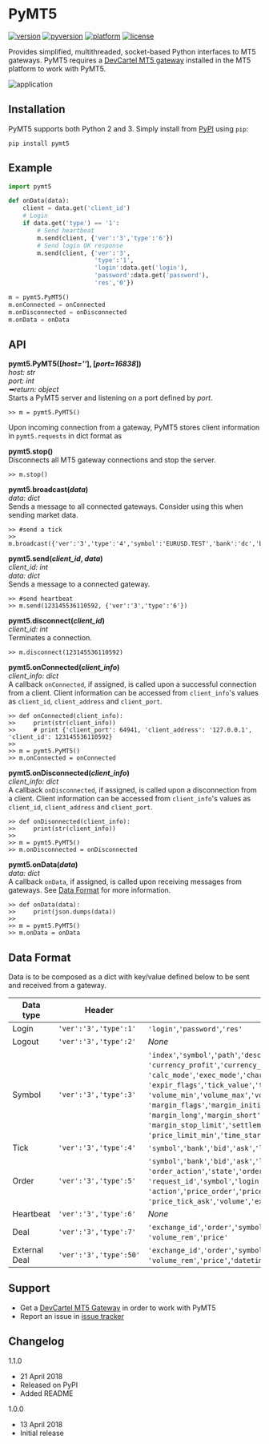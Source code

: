 # PyMT5
[![version](https://img.shields.io/pypi/v/pymt5.svg)](https://pypi.org/project/pymt5)
[![pyversion](https://img.shields.io/pypi/pyversions/pymt5.svg)](#)
[![platform](https://img.shields.io/badge/platform-linux|%20win-lightgray.svg)](#platform-availability)
[![license](https://img.shields.io/pypi/l/pymt5.svg)](https://github.com/devcartel/pymt5/blob/master/LICENSE.txt)

Provides simplified, multithreaded, socket-based Python interfaces to MT5 gateways. PyMT5 requires a [DevCartel MT5 gateway](http://devcartel.com/devcartelgateway64) installed in the MT5 platform to work with PyMT5.

![application](http://media.virbcdn.com/cdn_images/resize_1024x1365/5b/ac5a58aa5703cc1b-ScreenShot2018-09-08at103035.png)

## Installation
PyMT5 supports both Python 2 and 3. Simply install from [PyPI](https://pypi.org/project/pymt5) using `pip`:

    pip install pymt5

## Example
```python
import pymt5

def onData(data):
    client = data.get('client_id')
    # Login
    if data.get('type') == '1':
        # Send heartbeat
        m.send(client, {'ver':'3','type':'6'})
        # Send login OK response
        m.send(client, {'ver':'3',
                        'type':'1',
                        'login':data.get('login'),
                        'password':data.get('password'),
                        'res','0'})

m = pymt5.PyMT5()
m.onConnected = onConnected
m.onDisconnected = onDisconnected
m.onData = onData

```

## API
__pymt5.PyMT5([_host=''_], [_port=16838_])__  
_host: str_  
_port: int_  
_➥return: object_  
Starts a PyMT5 server and listening on a port defined by _port_.

    >> m = pymt5.PyMT5()

Upon incoming connection from a gateway, PyMT5 stores client information in `pymt5.requests` in dict format as 

__pymt5.stop()__  
Disconnects all MT5 gateway connections and stop the server.

    >> m.stop()

__pymt5.broadcast(_data_)__  
_data: dict_  
Sends a message to all connected gateways. Consider using this when sending market data.
    
    >> #send a tick
    >> m.broadcast({'ver':'3','type':'4','symbol':'EURUSD.TEST','bank':'dc','bid':'1.2661','ask':'1.2665','last':'1.2665','volume':'1','datetime':'0'})

__pymt5.send(<i>client_id</i>, _data_)__  
<i>client_id: int</i>  
_data: dict_  
Sends a message to a connected gateway.

    >> #send heartbeat
    >> m.send(123145536110592, {'ver':'3','type':'6'})

__pymt5.disconnect(<i>client_id</i>)__  
<i>client_id: int</i>  
Terminates a connection.

    >> m.disconnect(123145536110592)

__pymt5.onConnected(<i>client_info</i>)__  
<i>client_info: dict</i>  
A callback `onConnected`, if assigned, is called upon a successful connection from a client. Client information can be accessed from `client_info`'s values as `client_id`, `client_address` and `client_port`.

    >> def onConnected(client_info):
    >>     print(str(client_info))
    >>     # print {'client_port': 64941, 'client_address': '127.0.0.1', 'client_id': 123145536110592}
    >>
    >> m = pymt5.PyMT5()
    >> m.onConnected = onConnected
    
__pymt5.onDisconnected(<i>client_info</i>)__   
<i>client_info: dict</i>  
A callback `onDisconnected`, if assigned, is called upon a disconnection from a client. Client information can be accessed from `client_info`'s values as `client_id`, `client_address` and `client_port`.

    >> def onDisonnected(client_info):
    >>     print(str(client_info))
    >>
    >> m = pymt5.PyMT5()
    >> m.onDisconnected = onDisconnected

__pymt5.onData(_data_)__  
_data: dict_  
A callback `onData`, if assigned, is called upon receiving messages from gateways. See [Data Format](#data-format) for more information.

    >> def onData(data):
    >>     print(json.dumps(data))
    >>
    >> m = pymt5.PyMT5()
    >> m.onData = onData

## Data Format
Data is to be composed as a dict with key/value defined below to be sent and received from a gateway.

Data type       | Header                | Tags
----------------|-----------------------|------
Login           | `'ver':'3','type':1'` | `'login'`,`'password'`,`'res'`
Logout          | `'ver':'3','type':2'` | _None_
Symbol          | `'ver':'3','type':3'` | `'index'`,`'symbol'`,`'path'`,`'description'`,`'page'`,`'currency_base'`,<br />`'currency_profit'`,`'currency_margin'`,`'digits'`,`'tick_flags'`,<br />`'calc_mode'`,`'exec_mode'`,`'chart_mode'`,`'fill_flags'`,<br />`'expir_flags'`,`'tick_value'`,`'tick_size'`,`'contract_size'`,<br />`'volume_min'`,`'volume_max'`,`'volume_step'`,`'market_depth'`,<br />`'margin_flags'`,`'margin_initial'`,`'margin_maintenance'`,<br />`'margin_long'`,`'margin_short'`,`'margin_limit'`,`'margin_stop'`,<br />`'margin_stop_limit'`,`'settlement_price'`,`'price_limit_max'`,<br />`'price_limit_min'`,`'time_start'`,`'time_expiration'`,`'trade_mode'`
Tick            | `'ver':'3','type':4'` | `'symbol'`,`'bank'`,`'bid'`,`'ask'`,`'last'`,`'volume'`,`'datetime'`
Order           | `'ver':'3','type':5'` | `'symbol'`,`'bank'`,`'bid'`,`'ask'`,`'last'`,`'volume'`,`'datetime'`,<br />`'order_action'`,`'state'`,`'order'`,`'exchange_id'`,`'custom_data'`,<br />`'request_id'`,`'symbol'`,`'login'`,`'type_order'`,`'type_time'`,<br />`'action'`,`'price_order'`,`'price_sl'`,`'price_tp'`,`'price_tick_bid'`,<br />`'price_tick_ask'`,`'volume'`,`'expiration_time'`,`'result'`
Heartbeat       | `'ver':'3','type':6'` | _None_
Deal            | `'ver':'3','type':7'` | `'exchange_id'`,`'order'`,`'symbol'`,`'login'`,`'type_deal'`,`'volume'`,<br />`'volume_rem'`,`'price'`
External Deal   | `'ver':'3','type':50'`| `'exchange_id'`,`'order'`,`'symbol'`,`'login'`,`'type_deal'`,`'volume'`,<br />`'volume_rem'`,`'price'`,`'datetime'`

## Support
* Get a [DevCartel MT5 Gateway](http://devcartel.com/devcartelgateway64) in order to work with PyMT5
* Report an issue in [issue tracker](https://github.com/devcartel/pymt5/issues)

## Changelog
1.1.0
* 21 April 2018
* Released on PyPI
* Added README

1.0.0
* 13 April 2018
* Initial release
